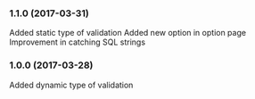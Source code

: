 ﻿### 1.1.0 (2017-03-31)

Added static type of validation
Added new option in option page
Improvement in catching SQL strings

### 1.0.0 (2017-03-28)

Added dynamic type of validation